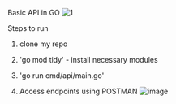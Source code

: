 Basic API in GO
![1](https://github.com/hemanG-G/GO_MINI_PROJECTS/assets/89329624/04d73314-23a8-49a8-8a43-80e611d1758f)


Steps to run 
1) clone my repo

2) 'go mod tidy' - install necessary modules

3) 'go run cmd/api/main.go'

4) Access endpoints using POSTMAN
![image](https://github.com/hemanG-G/GO_MINI_PROJECTS/assets/89329624/b6400c63-72c8-40c5-a721-a298fd162e27)
